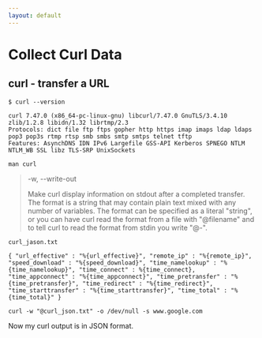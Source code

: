 ```yaml
---
layout: default
---
```


# Collect Curl Data

## curl - transfer a URL

`$ curl --version`

```
curl 7.47.0 (x86_64-pc-linux-gnu) libcurl/7.47.0 GnuTLS/3.4.10 zlib/1.2.8 libidn/1.32 librtmp/2.3
Protocols: dict file ftp ftps gopher http https imap imaps ldap ldaps pop3 pop3s rtmp rtsp smb smbs smtp smtps telnet tftp 
Features: AsynchDNS IDN IPv6 Largefile GSS-API Kerberos SPNEGO NTLM NTLM_WB SSL libz TLS-SRP UnixSockets
```

`man curl`

> -w, --write-out <format>
> 
> Make curl display information on stdout after a completed transfer. The format is a string that may contain plain text mixed with any number of variables. The format can be specified as a literal "string", or you can have curl read the format from a file with "@filename" and to tell curl to read the format from stdin you write "@-".

`curl_jason.txt`

```
{ "url_effective" : "%{url_effective}", "remote_ip" : "%{remote_ip}", "speed_download" : "%{speed_download}", "time_namelookup" : "%{time_namelookup}", "time_connect" : %{time_connect}, "time_appconnect" : "%{time_appconnect}", "time_pretransfer" : "%{time_pretransfer}", "time_redirect" : "%{time_redirect}", "time_starttransfer" : "%{time_starttransfer}", "time_total" : "%{time_total}" }
```

`curl -w "@curl_json.txt" -o /dev/null -s www.google.com`

Now my curl output is in JSON format.
